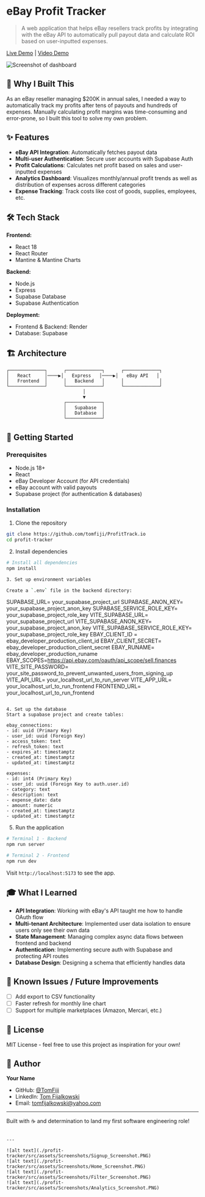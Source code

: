 # eBay Profit Tracker

> A web application that helps eBay resellers track profits by integrating with the eBay API to automatically pull payout data and calculate ROI based on user-inputted expenses.

[Live Demo](https://your-app-url.com) | [Video Demo](link-if-you-have-one)

![Screenshot of dashboard](screenshot.png)

## 🎯 Why I Built This

As an eBay reseller managing $200K in annual sales, I needed a way to automatically track my profits after tens of payouts and hundreds of expenses. Manually calculating profit margins was time-consuming and error-prone, so I built this tool to solve my own problem.

## ✨ Features

- **eBay API Integration**: Automatically fetches payout data
- **Multi-user Authentication**: Secure user accounts with Supabase Auth
- **Profit Calculations**: Calculates net profit based on sales and user-inputted expenses
- **Analytics Dashboard**: Visualizes monthly/annual profit trends as well as distribution of expenses across different categories
- **Expense Tracking**: Track costs like cost of goods, supplies, employees, etc.

## 🛠️ Tech Stack

**Frontend:**
- React 18
- React Router
- Mantine & Mantine Charts

**Backend:**
- Node.js
- Express
- Supabase Database
- Supabase Authentication

**Deployment:**
- Frontend & Backend: Render
- Database: Supabase

## 🏗️ Architecture
```
┌─────────────┐      ┌─────────────┐      ┌─────────────┐
│   React     │────▶│   Express   │────▶│   eBay API   │
│   Frontend  │      │   Backend   │      │             │
└─────────────┘      └─────────────┘      └─────────────┘
                            │
                            ▼
                     ┌─────────────┐
                     │   Supabase  │
                     │   Database  │
                     └─────────────┘
```

## 🚀 Getting Started

### Prerequisites
- Node.js 18+
- React
- eBay Developer Account (for API credentials)
- eBay account with valid payouts
- Supabase project (for authentication & databases)

### Installation

1. Clone the repository
```bash
git clone https://github.com/tomfiji/ProfitTrack.io
cd profit-tracker
```

2. Install dependencies
```bash
# Install all dependencies
npm install

3. Set up environment variables

Create a `.env` file in the backend directory:
```
SUPABASE_URL= your_supabase_project_url
SUPABASE_ANON_KEY= your_supabase_project_anon_key
SUPABASE_SERVICE_ROLE_KEY= your_supabase_project_role_key
VITE_SUPABASE_URL= your_supabase_project_url
VITE_SUPABASE_ANON_KEY= your_supabase_project_anon_key
VITE_SUPABASE_SERVICE_ROLE_KEY= your_supabase_project_role_key
EBAY_CLIENT_ID = ebay_developer_production_client_id
EBAY_CLIENT_SECRET= ebay_developer_production_client_secret
EBAY_RUNAME= ebay_developer_production_runame
EBAY_SCOPES=https://api.ebay.com/oauth/api_scope/sell.finances
VITE_SITE_PASSWORD= your_site_password_to_prevent_unwanted_users_from_signing_up
VITE_API_URL= your_localhost_url_to_run_server
VITE_APP_URL= your_localhost_url_to_run_frontend
FRONTEND_URL= your_localhost_url_to_run_frontend
```

4. Set up the database
Start a supabase project and create tables:

ebay_connections:
- id: uuid (Primary Key)
- user_id: uuid (Foreign Key)
- access_token: text
- refresh_token: text
- expires_at: timestamptz
- created_at: timestamptz
- updated_at: timestamptz

expenses:
- id: int4 (Primary Key)
- user_id: uuid (Foreign Key to auth.user.id)
- category: text
- description: text
- expense_date: date
- amount: numeric
- created_at: timestamptz
- updated_at: timestamptz

```

5. Run the application
```bash
# Terminal 1 - Backend
npm run server

# Terminal 2 - Frontend
npm run dev
```

Visit `http://localhost:5173` to see the app.


## 🎓 What I Learned

- **API Integration**: Working with eBay's API taught me how to handle OAuth flow
- **Multi-tenant Architecture**: Implemented user data isolation to ensure users only see their own data
- **State Management**: Managing complex async data flows between frontend and backend
- **Authentication**: Implementing secure auth with Supabase and protecting API routes
- **Database Design**: Designing a schema that efficiently handles  data

## 🐛 Known Issues / Future Improvements

- [ ] Add export to CSV functionality
- [ ] Faster refresh for monthly line chart
- [ ] Support for multiple marketplaces (Amazon, Mercari, etc.)

## 📝 License

MIT License - feel free to use this project as inspiration for your own!

## 👤 Author

**Your Name**
- GitHub: [@TomFiji](https://github.com/tomfiji)
- LinkedIn: [Tom Fijalkowski](https://linkedin.com/in/tom-fijalkowski)
- Email: tomfijalkowski@yahoo.com

---

Built with ☕ and determination to land my first software engineering role!
```

---

![alt text](./profit-tracker/src/assets/Screenshots/Signup_Screenshot.PNG)
![alt text](./profit-tracker/src/assets/Screenshots/Home_Screenshot.PNG)
![alt text](./profit-tracker/src/assets/Screenshots/Filter_Screenshot.PNG)
![alt text](./profit-tracker/src/assets/Screenshots/Analytics_Screenshot.PNG)